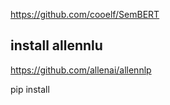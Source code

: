 https://github.com/cooelf/SemBERT

## install allennlu

https://github.com/allenai/allennlp

pip install 